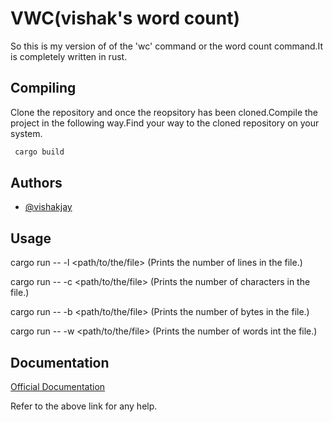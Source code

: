
# VWC(vishak's word count)

So this is my version of of the 'wc' command or the word count command.It is completely written in rust.


## Compiling

Clone the repository and once the reopsitory has been cloned.Compile the project in the following way.Find your way to the cloned repository on your system.

```bash
 cargo build
```


## Authors

- [@vishakjay](https://www.github.com/vishakjay)


## Usage
 
cargo run -- -l <path/to/the/file> (Prints the number of lines in the file.)

cargo run -- -c <path/to/the/file> (Prints the number of characters in the file.)

cargo run -- -b <path/to/the/file> (Prints the number of bytes in the file.)

cargo run -- -w <path/to/the/file> (Prints the number of words int the file.)



## Documentation

[Official Documentation](https://www.rust-lang.org/learn)

Refer to the above link for any help.




